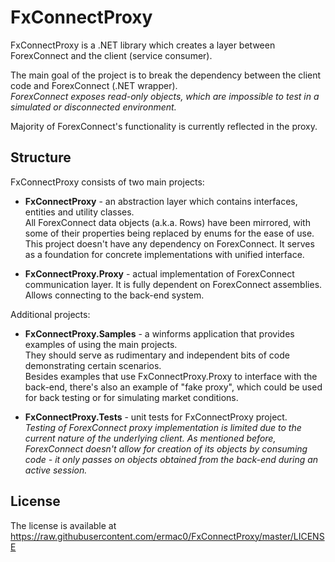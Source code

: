 # FxConnectProxy
FxConnectProxy is a .NET library which creates a layer between ForexConnect and the client (service consumer).

The main goal of the project is to break the dependency between the client code and ForexConnect (.NET wrapper).  
*ForexConnect exposes read-only objects, which are impossible to test in a simulated or disconnected environment.*

Majority of ForexConnect's functionality is currently reflected in the proxy.

## Structure
FxConnectProxy consists of two main projects:

* **FxConnectProxy** - an abstraction layer which contains interfaces, entities and utility classes.  
All ForexConnect data objects (a.k.a. Rows) have been mirrored, with some of their properties being
replaced by enums for the ease of use.  
This project doesn't have any dependency on ForexConnect. It serves as a foundation for concrete
implementations with unified interface.

* **FxConnectProxy.Proxy** - actual implementation of ForexConnect communication layer. It is fully
dependent on ForexConnect assemblies. Allows connecting to the back-end system.


Additional projects:

* **FxConnectProxy.Samples** - a winforms application that provides examples of using the main projects.  
They should serve as rudimentary and independent bits of code demonstrating certain scenarios.  
Besides examples that use FxConnectProxy.Proxy to interface with the back-end, there's also an example of "fake proxy",
which could be used for back testing or for simulating market conditions.

* **FxConnectProxy.Tests** - unit tests for FxConnectProxy project.  
*Testing of ForexConnect proxy implementation is limited due to the current nature of the underlying client.
As mentioned before, ForexConnect doesn't allow for creation of its objects by consuming code - it only
passes on objects obtained from the back-end during an active session.*


## License
The license is available at <https://raw.githubusercontent.com/ermac0/FxConnectProxy/master/LICENSE>
